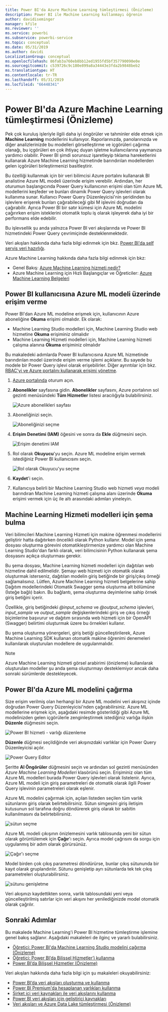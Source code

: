 ```yaml
---
title: Power BI'da Azure Machine Learning tümleştirmesi (Önizleme)
description: Power BI ile Machine Learning kullanmayı öğrenin
author: davidiseminger
manager: kfile
ms.reviewer: ''
ms.service: powerbi
ms.subservice: powerbi-service
ms.topic: conceptual
ms.date: 05/31/2019
ms.author: davidi
LocalizationGroup: conceptual
ms.openlocfilehash: 86fab3a760eb8bb12ed1955fd5bf357790090e0e
ms.sourcegitcommit: c539726c9c180e899a8a34443e3fda2b9848beb2
ms.translationtype: HT
ms.contentlocale: tr-TR
ms.lasthandoff: 05/31/2019
ms.locfileid: "66448341"
---
```

# <a name="azure-machine-learning-integration-in-power-bi-preview"></a>Power BI'da Azure Machine Learning tümleştirmesi (Önizleme)

Pek çok kuruluş işleriyle ilgili daha iyi öngörüler ve tahminler elde etmek için **Machine Learning** modellerini kullanıyor. Raporlarınızda, panolarınızda ve diğer analizlerinizde bu modelleri görselleştirme ve içgörüleri çağırma olanağı, bu içgörüleri en çok ihtiyaç duyan işletme kullanıcılarına yaymanıza yardımcı olabilir.  Power BI şimdi sorunsuz işaretleyip tıklama hareketlerini kullanarak Azure Machine Learning hizmetinde barındırılan modellerden gelen içgörüleri birleştirmenizi basitleştirir.

Bu özelliği kullanmak için bir veri bilimcisi Azure portalını kullanarak BI analistine Azure ML modeli üzerinde erişim verebilir.  Ardından, her oturumun başlangıcında Power Query kullanıcının erişimi olan tüm Azure ML modellerini keşfeder ve bunları dinamik Power Query işlevleri olarak kullanıma sunar.  Kullanıcı Power Query Düzenleyicisi'nin şeridinden bu işlevlere erişerek bunları çağırabileceği gibi M işlevini doğrudan da çağırabilir. Ayrıca Power BI bir satır kümesi için Azure ML modelini çağırırken erişim isteklerini otomatik toplu iş olarak işleyerek daha iyi bir performans elde edebilir.

Bu işlevsellik şu anda yalnızca Power BI veri akışlarında ve Power BI hizmetindeki Power Query çevrimiçinde desteklenmektedir.

Veri akışları hakkında daha fazla bilgi edinmek için bkz. [Power BI'da self servis veri hazırlığı](service-dataflows-overview.md).

Azure Machine Learning hakkında daha fazla bilgi edinmek için bkz:

- Genel Bakış:  [Azure Machine Learning hizmeti nedir?](https://docs.microsoft.com/azure/machine-learning/service/overview-what-is-azure-ml)
- Azure Machine Learning için Hızlı Başlangıçlar ve Öğreticiler:  [Azure Machine Learning Belgeleri](https://docs.microsoft.com/azure/machine-learning/)

## <a name="granting-access-to-the-azure-ml-model-to-a-power-bi-user"></a>Power BI kullanıcısına Azure ML modeli üzerinde erişim verme

Power BI'dan Azure ML modeline erişmek için, kullanıcının Azure aboneliğine **Okuma** erişimi olmalıdır.  Ek olarak:

- Machine Learning Studio modelleri için, Machine Learning Studio web hizmetine **Okuma** erişiminiz olmalıdır
- Machine Learning Hizmeti modelleri için, Machine Learning hizmeti çalışma alanına **Okuma** erişiminiz olmalıdır

Bu makaledeki adımlarda Power BI kullanıcısına Azure ML hizmetinde barındırılan model üzerinde erişim verme işlemi açıklanır. Bu sayede bu modele bir Power Query işlevi olarak erişebilirler.  Diğer ayrıntılar için bkz. [RBAC'yi ve Azure portalını kullanarak erişimi yönetme](https://docs.microsoft.com/azure/role-based-access-control/role-assignments-portal).

1. [Azure portalında](https://portal.azure.com) oturum açın.

2. **Abonelikler** sayfasına gidin. **Abonelikler** sayfasını, Azure portalının sol gezinti menüsündeki **Tüm Hizmetler** listesi aracılığıyla bulabilirsiniz.

    ![Azure abonelikleri sayfası](media/service-machine-learning-integration/machine-learning-integration_01.png)

3. Aboneliğinizi seçin.

    ![Aboneliğinizi seçme](media/service-machine-learning-integration/machine-learning-integration_02.png)

4. **Erişim Denetimi (IAM)** öğesini ve sonra da **Ekle** düğmesini seçin.

    ![Erişim denetimi IAM](media/service-machine-learning-integration/machine-learning-integration_03.png)

5. Rol olarak **Okuyucu**'yu seçin. Azure ML modeline erişim vermek istediğiniz Power BI kullanıcısını seçin.

    ![Rol olarak Okuyucu'yu seçme](media/service-machine-learning-integration/machine-learning-integration_04.png)

6. **Kaydet**'i seçin.

7. Kullanıcıya belirli bir Machine Learning Studio web hizmeti *veya* modeli barındıran Machine Learning hizmeti çalışma alanı üzerinde **Okuma** erişimi vermek için üç ile altı arasındaki adımları yineleyin.


## <a name="schema-discovery-for-machine-learning-service-models"></a>Machine Learning Hizmeti modelleri için şema bulma

Veri bilimcileri Machine Learning Hizmeti için makine öğrenmesi modellerini geliştirir hatta dağıtırken öncelikli olarak Python kullanır.  Model için şema dosyası oluşturma görevini otomatikleştirmenize yardımcı olan Machine Learning Studio'dan farklı olarak, veri bilimcisinin Python kullanarak şema dosyasını açıkça oluşturması gerekir.

Bu şema dosyası, Machine Learning hizmeti modelleri için dağıtılan web hizmetine dahil edilmelidir. Şemayı web hizmeti için otomatik olarak oluşturmak isterseniz, dağıtılan modelin giriş betiğinde bir giriş/çıkış örneği sağlamalısınız. Lütfen, Azure Machine Learning hizmeti belgelerine sahip Dağıtım modellerindeki Otomatik Swagger şema oluşturma alt bölümüne (İsteğe bağlı) bakın. Bu bağlantı, şema oluşturma deyimlerine sahip örnek giriş betiğini içerir. 

Özellikle, giriş betiğindeki *@input_schema* ve *@output_schema* işlevleri, *input_sample* ve *output_sample* değişkenlerindeki giriş ve çıkış örneği biçimlerine başvurur ve dağıtım sırasında web hizmeti için bir OpenAPI (Swagger) belirtimi oluşturmak üzere bu örnekleri kullanır.

Bu şema oluşturma yönergeleri, giriş betiği güncelleştirilerek, Azure Machine Learning SDK kullanan otomatik makine öğrenimi denemeleri kullanılarak oluşturulan modellere de uygulanmalıdır.

> [!NOTE]
> Azure Machine Learning hizmeti görsel arabirimi (önizleme) kullanılarak oluşturulan modeller şu anda şema oluşturmayı desteklemiyor ancak daha sonraki sürümlerde destekleyecek. 

## <a name="invoking-the-azure-ml-model-in-power-bi"></a>Power BI'da Azure ML modelini çağırma

Size erişim verilmiş olan herhangi bir Azure ML modelini veri akışınız içinde doğrudan Power Query Düzenleyicisi'nden çağırabilirsiniz. Azure ML modellerine erişmek için, aşağıdaki resimde gösterildiği gibi Azure ML modelinizden gelen içgörülerle zenginleştirmek istediğiniz varlığa ilişkin **Düzenle** düğmesini seçin.

![Power BI hizmeti - varlığı düzenleme](media/service-machine-learning-integration/machine-learning-integration_05.png)

**Düzenle** düğmesi seçildiğinde veri akışınızdaki varlıklar için Power Query Düzenleyicisi açılır.

![Power Query Editor](media/service-machine-learning-integration/machine-learning-integration_06.png)

Şeritte **AI Öngörüler** düğmesini seçin ve ardından sol gezinti menüsünden _Azure Machine Learning Modelleri_ klasörünü seçin. Erişiminiz olan tüm Azure ML modelleri burada Power Query işlevleri olarak listelenir. Ayrıca, Azure ML modeli için giriş parametreleri de otomatik olarak ilgili Power Query işlevinin parametreleri olarak eşlenir.

Azure ML modelini çağırmak için, açılan listeden seçilen tüm varlık sütunlarını giriş olarak belirtebilirsiniz. Sütun simgesini giriş iletişim kutusunun sol tarafına doğru döndürerek giriş olarak bir sabitin kullanılmasını da belirtebilirsiniz.

![sütun seçme](media/service-machine-learning-integration/machine-learning-integration_07.png)

Azure ML modeli çıkışının önizlemesini varlık tablosunda yeni bir sütun olarak görüntülemek için **Çağır**'ı seçin. Ayrıca model çağrısını da sorgu için uygulanmış bir adım olarak görürsünüz.

![Çağır'ı seçme](media/service-machine-learning-integration/machine-learning-integration_08.png)

Model birden çok çıkış parametresi döndürürse, bunlar çıkış sütununda bir kayıt olarak gruplandırılır. Sütunu genişletip ayrı sütunlarda tek tek çıkış parametreleri oluşturabilirsiniz.

![sütunu genişletme](media/service-machine-learning-integration/machine-learning-integration_09.png)

Veri akışınızı kaydettikten sonra, varlık tablosundaki yeni veya güncelleştirilmiş satırlar için veri akışını her yenilediğinizde model otomatik olarak çağrılır.

## <a name="next-steps"></a>Sonraki Adımlar

Bu makalede Machine Learning'i Power BI hizmetine tümleştirme işlemine genel bakış sağlanır. Aşağıdaki makaleleri de ilginç ve yararlı bulabilirsiniz. 

* [Öğretici: Power BI'da Machine Learning Studio modelini çağırma (Önizleme)](service-tutorial-invoke-machine-learning-model.md)
* [Öğretici: Power BI’da Bilişsel Hizmetler’i kullanma](service-tutorial-use-cognitive-services.md)
* [Power BI’da Bilişsel Hizmetler (Önizleme)](service-cognitive-services.md)

Veri akışları hakkında daha fazla bilgi için şu makaleleri okuyabilirsiniz:
* [Power BI’da veri akışları oluşturma ve kullanma](service-dataflows-create-use.md)
* [Power BI Premium'da hesaplanan varlıkları kullanma](service-dataflows-computed-entities-premium.md)
* [Şirket içi veri kaynakları ile veri akışlarını kullanma](service-dataflows-on-premises-gateways.md)
* [Power BI veri akışları için geliştirici kaynakları](service-dataflows-developer-resources.md)
* [Veri akışları ve Azure Data Lake tümleştirmesi (Önizleme)](service-dataflows-azure-data-lake-integration.md)


